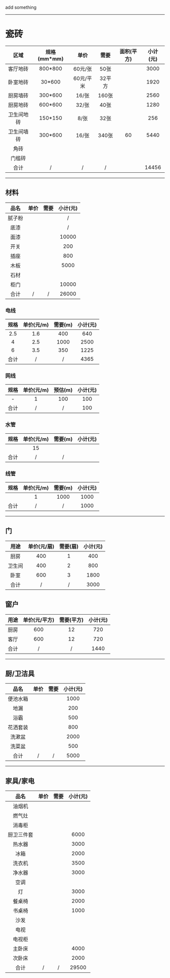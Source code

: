 
add something


---

# 瓷砖


|区域|规格(mm*mm)|单价|需要|面积(平方)|小计(元)|
|:-:|:-:|:-:|:-:|:-:|:-:|
|客厅地砖|800*800|60元/张|50张||3000|
|卧室地砖|30*600|60元/平米|32平方||1920|
|厨房墙砖|300*600|16/张|160张||2560|
|厨房地砖|600*600|32/张|40张||1280|
|卫生间地砖|150*150|8/张|32张||256|
|卫生间墙砖|300*600|16/张|340张|60|5440|
|角砖|||||
|门槛砖|||||
|合计|/|/|/||14456|



---
## 材料

|品名|单价|需要|小计(元)|
|:-:|:-:|:-:|:-:|
|腻子粉|||/|
|底漆|||/|
|面漆|||10000|
|开关|||200|
|插座|||800|
|木板|||5000|
|石材||||
|柜门|||10000|
|合计|/|/|26000|

### 电线

|规格|单价(元/m)|需要(m)|小计(元)|
|:-:|:-:|:-:|:-:|
|2.5|1.6|400|640|
|4|2.5|1000|2500|
|6|3.5|350|1225|
|合计|/|/|4365|

### 网线

|规格|单价(元/m)|预估(m)|小计(元)|
|:-:|:-:|:-:|:-:|
|-|1|100|100|
|合计|/|/|100|

### 水管

|规格|单价(元/m)|需要(m)|小计(元)|
|:-:|:-:|:-:|:-:|
||15|||
|合计|/|/||


### 线管

|规格|单价(元/m)|需要(m)|小计(元)|
|:-:|:-:|:-:|:-:|
||1|1000|1000|
|合计|/|/|1000|

---

## 门

|用途|单价(元/扇)|需要(扇)|小计(元)|
|:-:|:-:|:-:|:-:|
|厨房|400|1|400|
|卫生间|400|2|800|
|卧室|600|3|1800|
|合计|/|/|3000|

## 窗户

|用途|单价(元/平方)|需要(平方)|小计(元)|
|:-:|:-:|:-:|:-:|
|厨房|600|12|720|
|客厅|600|12|720|
|合计|/|/|1440|

---
## 厨/卫洁具

|品名|单价|需要|小计(元)|
|:-:|:-:|:-:|:-:|
|便池水箱|||1000|
|地漏|||200|
|浴霸|||500|
|花洒套装|||800|
|洗漱盆|||2000|
|洗菜盆|||500|
|合计|/|/|5000|



---

## 家具/家电

|品名|单价|需要|小计(元)|
|:-:|:-:|:-:|:-:|
|油烟机||||
|燃气灶||||
|消毒柜||||
|厨卫三件套|||6000|
|热水器|||3000|
|冰箱|||2000|
|洗衣机|||3500|
|净水器|||3000|
|空调||||
|灯|||3000|
|餐桌椅|||2000|
|书桌椅|||1000|
|沙发||||
|电视||||
|电视柜||||
|主卧床|||4000|
|次卧床|||2000|
|合计|/|/|29500|



